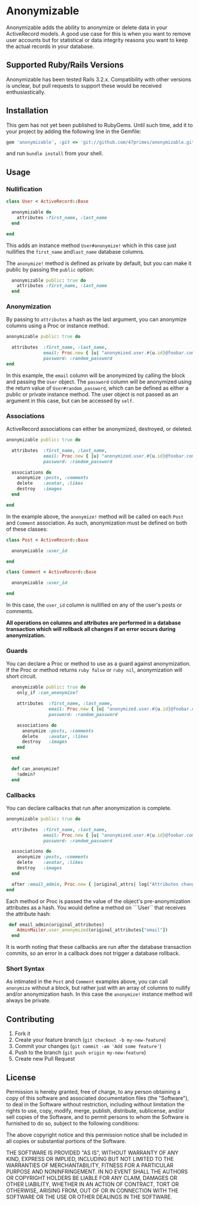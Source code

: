 # Anonymizable

Anonymizable adds the ability to anonymize or delete data in your ActiveRecord models. A good use case for this is when you want to remove user accounts but for statistical or data integrity reasons you want to keep the actual records in your database.

## Supported Ruby/Rails Versions

Anonymizable has been tested Rails 3.2.x. Compatibility with other versions is unclear, but pull requests to support these would be received enthusiastically.

## Installation

This gem has not yet been published to RubyGems. Until such time, add it to your project by adding the following line in the Gemfile:

```ruby
gem 'anonymizable', :git => 'git://github.com/47primes/anonymizable.git'
```
and run `bundle install` from your shell.

## Usage

### Nullification

```ruby
class User < ActiveRecord::Base

  anonymizable do
    attributes :first_name, :last_name
  end

end
```

This adds an instance method ```User#anonymize!``` which in this case just nullifies the ```first_name``` and```last_name``` database columns.

The ```anonymize!``` method is defined as private by default, but you can make it public by passing the ```public``` option:

```ruby
  anonymizable public: true do
    attributes :first_name, :last_name
  end
```

### Anonymization

By passing to ```attributes``` a hash as the last argument, you can anonymize columns using a Proc or instance method.

```ruby
anonymizable public: true do

  attributes  :first_name, :last_name,
              email: Proc.new { |u| "anonymized.user.#{u.id}@foobar.com" }, 
              password: :random_password
end
```

In this example, the ```email``` column will be anonymized by calling the block and passing the ```User``` object. The ```password``` column will be anonymized using the return value of ```User#random_password```, which can be defined as either a public or private instance method. The user object is not passed as an argument in this case, but can be accessed by ```self```.

### Associations

ActiveRecord associations can either be anonymized, destroyed, or deleted. 

```ruby
anonymizable public: true do

  attributes  :first_name, :last_name,
              email: Proc.new { |u| "anonymized.user.#{u.id}@foobar.com" }, 
              password: :random_password

  associations do
    anonymize :posts, :comments
    delete    :avatar, :likes
    destroy   :images
  end

end
```

In the example above, the ```anonymize!``` method will be called on each ```Post``` and ```Comment``` association. As such, anonymization must be defined on both of these classes:

```ruby
class Post < ActiveRecord::Base

  anonymizable :user_id

end
```

```ruby
class Comment < ActiveRecord::Base

  anonymizable :user_id

end
```

In this case, the ```user_id``` column is nullified on any of the user's posts or comments.


**All operations on columns and attributes are performed in a database transaction which will rollback all changes if an error occurs during anonymization.**


### Guards

You can declare a Proc or method to use as a guard against anonymization. If the Proc or method returns ```ruby false``` or ```ruby nil```, anonymization will short circuit.

```ruby
  anonymizable public: true do
    only_if :can_anonymize?

    attributes  :first_name, :last_name,
                email: Proc.new { |u| "anonymized.user.#{u.id}@foobar.com" }, 
                password: :random_password

    associations do
      anonymize :posts, :comments
      delete    :avatar, :likes
      destroy   :images
    end

  end

  def can_anonymize?
    !admin?
  end
```

### Callbacks

You can declare callbacks that run after anonymization is complete.

```ruby
anonymizable public: true do

  attributes  :first_name, :last_name,
              email: Proc.new { |u| "anonymized.user.#{u.id}@foobar.com" }, 
              password: :random_password

  associations do
    anonymize :posts, :comments
    delete    :avatar, :likes
    destroy   :images
  end

  after :email_admin, Proc.new { |original_attrs| log("Attributes changed: #{original_attrs}") }
end
```

Each method or Proc is passed the value of the object's pre-anonymization attributes as a hash. You would define a method on ```User`` that receives the attribute hash:

```ruby
 def email_admin(original_attributes)
    AdminMailer.user_anonymized(original_attributes["email"])
  end
```

It is worth noting that these callbacks are run after the database transaction commits, so an error in a callback does not trigger a database rollback.

### Short Syntax

As intimated in the ```Post``` and ```Comment``` examples above, you can call ```anonymize``` without a block, but rather just with an array of columns to nullify and/or anonymization hash. In this case the ```anonymize!``` instance method will always be private.

## Contributing

1. Fork it
2. Create your feature branch (`git checkout -b my-new-feature`)
3. Commit your changes (`git commit -am 'Add some feature'`)
4. Push to the branch (`git push origin my-new-feature`)
5. Create new Pull Request

## License

Permission is hereby granted, free of charge, to any person obtaining a copy of this software and associated documentation files (the "Software"), to deal in the Software without restriction, including without limitation the rights to use, copy, modify, merge, publish, distribute, sublicense, and/or sell copies of the Software, and to permit persons to whom the Software is furnished to do so, subject to the following conditions:

The above copyright notice and this permission notice shall be included in all copies or substantial portions of the Software.

THE SOFTWARE IS PROVIDED "AS IS", WITHOUT WARRANTY OF ANY KIND, EXPRESS OR IMPLIED, INCLUDING BUT NOT LIMITED TO THE WARRANTIES OF MERCHANTABILITY, FITNESS FOR A PARTICULAR PURPOSE AND NONINFRINGEMENT. IN NO EVENT SHALL THE AUTHORS OR COPYRIGHT HOLDERS BE LIABLE FOR ANY CLAIM, DAMAGES OR OTHER LIABILITY, WHETHER IN AN ACTION OF CONTRACT, TORT OR OTHERWISE, ARISING FROM, OUT OF OR IN CONNECTION WITH THE SOFTWARE OR THE USE OR OTHER DEALINGS IN THE SOFTWARE.